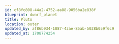 ```yaml
---
id: cf8fc808-44a2-4752-aa88-9056ba2e838f
blueprint: dwarf_planet
title: Pluto
location: outer
updated_by: af86b934-1887-43ae-85ab-5028b059f6c9
updated_at: 1708774254
---
```


